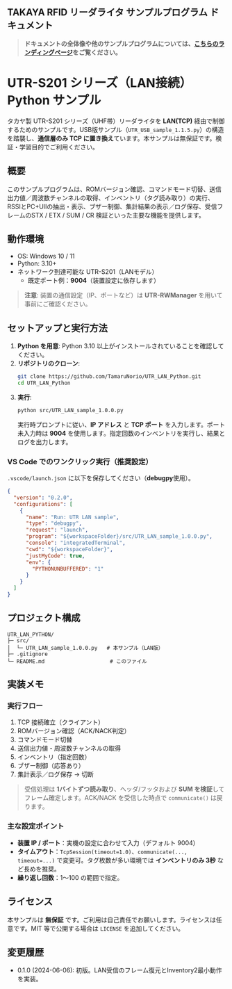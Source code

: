 ## TAKAYA RFID リーダライタ サンプルプログラム ドキュメント

> **ドキュメントの全体像や他のサンプルプログラムについては、[こちらのランディングページ](https://TamaruNorio.github.io/TAKAYA-RFID-Sample-Docs/python/index.md)をご覧ください。**

# UTR-S201 シリーズ（LAN接続）Python サンプル

タカヤ製 UTR-S201 シリーズ（UHF帯）リーダライタを **LAN(TCP)** 経由で制御するためのサンプルです。USB版サンプル（`UTR_USB_sample_1.1.5.py`）の構造を踏襲し、**通信層のみ TCP に置き換え**ています。本サンプルは無保証です。検証・学習目的でご利用ください。

## 概要

このサンプルプログラムは、ROMバージョン確認、コマンドモード切替、送信出力値／周波数チャンネルの取得、インベントリ（タグ読み取り）の実行、RSSIとPC+UIIの抽出・表示、ブザー制御、集計結果の表示／ログ保存、受信フレームのSTX / ETX / SUM / CR 検証といった主要な機能を提供します。

## 動作環境

-   OS: Windows 10 / 11
-   Python: 3.10+
-   ネットワーク到達可能な UTR-S201（LANモデル）
    -   既定ポート例：**9004**（装置設定に依存します）

> **注意**: 装置の通信設定（IP、ポートなど）は **UTR-RWManager** を用いて事前にご確認ください。

## セットアップと実行方法

1.  **Python を用意**: Python 3.10 以上がインストールされていることを確認してください。
2.  **リポジトリのクローン**:
    ```bash
    git clone https://github.com/TamaruNorio/UTR_LAN_Python.git
    cd UTR_LAN_Python
    ```
3.  **実行**:
    ```bash
    python src/UTR_LAN_sample_1.0.0.py
    ```
    実行時プロンプトに従い、**IP アドレス** と **TCP ポート** を入力します。ポート未入力時は **9004** を使用します。指定回数のインベントリを実行し、結果とログを出力します。

### VS Code でのワンクリック実行（推奨設定）

`.vscode/launch.json` に以下を保存してください（**debugpy**使用）。

```json
{
  "version": "0.2.0",
  "configurations": [
    {
      "name": "Run: UTR LAN sample",
      "type": "debugpy",
      "request": "launch",
      "program": "${workspaceFolder}/src/UTR_LAN_sample_1.0.0.py",
      "console": "integratedTerminal",
      "cwd": "${workspaceFolder}",
      "justMyCode": true,
      "env": {
        "PYTHONUNBUFFERED": "1"
      }
    }
  ]
}
```

## プロジェクト構成

```
UTR_LAN_PYTHON/
├─ src/
│  └─ UTR_LAN_sample_1.0.0.py   # 本サンプル（LAN版）
├─ .gitignore
└─ README.md                     # このファイル
```

## 実装メモ

### 実行フロー

1.  TCP 接続確立（クライアント）
2.  ROMバージョン確認（ACK/NACK判定）
3.  コマンドモード切替
4.  送信出力値・周波数チャンネルの取得
5.  インベントリ（指定回数）
6.  ブザー制御（応答あり）
7.  集計表示／ログ保存 → 切断

> 受信処理は **1バイトずつ読み取り**、ヘッダ/フッタおよび **SUM を検証**してフレーム確定します。ACK/NACK を受信した時点で `communicate()` は戻ります。

### 主な設定ポイント

-   **装置 IP / ポート**：実機の設定に合わせて入力（デフォルト 9004）
-   **タイムアウト**：`TcpSession(timeout=1.0)`、`communicate(..., timeout=...)` で変更可。タグ枚数が多い環境では **インベントリのみ 3秒** など長めを推奨。
-   **繰り返し回数**：1〜100 の範囲で指定。

## ライセンス

本サンプルは **無保証** です。ご利用は自己責任でお願いします。ライセンスは任意です。MIT 等で公開する場合は `LICENSE` を追加してください。

## 変更履歴

-   0.1.0 (2024-06-06): 初版。LAN受信のフレーム復元とInventory2最小動作を実装。


